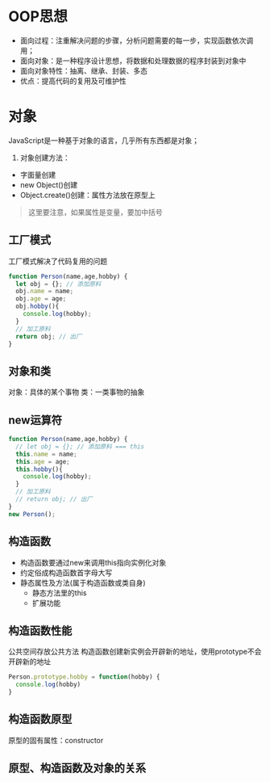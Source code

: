 # OOP思想
- 面向过程：注重解决问题的步骤，分析问题需要的每一步，实现函数依次调用；
- 面向对象：是一种程序设计思想，将数据和处理数据的程序封装到对象中
- 面向对象特性：抽离、继承、封装、多态
- 优点：提高代码的复用及可维护性
# 对象
JavaScript是一种基于对象的语言，几乎所有东西都是对象；
1. 对象创建方法：
  - 字面量创建
  - new Object()创建
  - Object.create()创建：属性方法放在原型上
  > 这里要注意，如果属性是变量，要加中括号
## 工厂模式
工厂模式解决了代码复用的问题
```js
function Person(name,age,hobby) {
  let obj = {}; // 添加原料
  obj.name = name;
  obj.age = age;
  obj.hobby(){
    console.log(hobby);
  }
  // 加工原料
  return obj; // 出厂
}
```
## 对象和类
对象：具体的某个事物
类：一类事物的抽象

## new运算符
```js
function Person(name,age,hobby) {
  // let obj = {}; // 添加原料 === this
  this.name = name;
  this.age = age;
  this.hobby(){
    console.log(hobby);
  }
  // 加工原料
  // return obj; // 出厂
}
new Person();
```
## 构造函数
- 构造函数要通过new来调用this指向实例化对象
- 约定俗成构造函数首字母大写
- 静态属性及方法(属于构造函数或类自身)
  - 静态方法里的this
  - 扩展功能

## 构造函数性能
公共空间存放公共方法
构造函数创建新实例会开辟新的地址，使用prototype不会开辟新的地址
```js
Person.prototype.hobby = function(hobby) {
  console.log(hobby)
}
```
## 构造函数原型
原型的固有属性：constructor

## 原型、构造函数及对象的关系